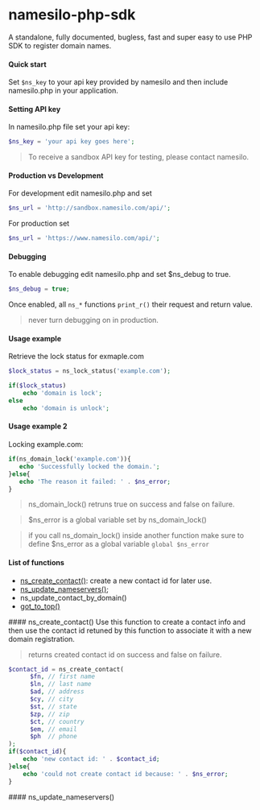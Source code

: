 # namesilo-php-sdk
A standalone, fully documented, bugless, fast and super easy to use PHP SDK to register domain names.

<a name="top"></a>
#### Quick start

Set `$ns_key` to your api key provided by namesilo and then include namesilo.php in your application.

#### Setting API key
In namesilo.php file set your api key:
```php
$ns_key = 'your api key goes here';
```
> To receive a sandbox API key for testing, please contact namesilo.

#### Production vs Development
For development edit namesilo.php and set
```php
$ns_url = 'http://sandbox.namesilo.com/api/';
```
For production set
```php
$ns_url = 'https://www.namesilo.com/api/'; 
```

#### Debugging 
To enable debugging edit namesilo.php and set $ns_debug to true.
```php
$ns_debug = true;
```
Once enabled, all `ns_*`  functions   `print_r()`  their request and return value.

> never turn debugging on in  production.

#### Usage example
Retrieve the lock status for exmaple.com

```php
$lock_status = ns_lock_status('example.com');

if($lock_status)
    echo 'domain is lock';
else
    echo 'domain is unlock';
```

#### Usage example 2
Locking example.com:

```php
if(ns_domain_lock('example.com')){
   echo 'Successfully locked the domain.';
}else{
   echo 'The reason it failed: ' . $ns_error;
}
```
<blockquote>
 ns_domain_lock() retruns true on success and false on failure.
</blockquote>
<blockquote>
$ns_error is a global variable set by ns_domain_lock()
</blockquote>
<blockquote>
	if you call ns_domain_lock() inside another function make sure to define $ns_error as a global variable <code>global $ns_error</code>
</blockquote>

#### List of functions

- [ns_create_contact()](#ns_create_contact):  create a new contact id for later use.
- [ns_update_nameservers()](#ns_update_nameservers);
- ns_update_contact_by_domain()
- [got_to_top()](#top)


<a name="ns_create_contact"/>
#### ns_create_contact()
Use this function to create a contact info and then use the contact id retuned by this function to associate it with a new domain registration.

> returns created contact id on success and false on failure.

```php
$contact_id = ns_create_contact(
      $fn, // first name
      $ln, // last name
      $ad, // address
      $cy, // city
      $st, // state
      $zp, // zip
      $ct, // country
      $em, // email
      $ph  // phone
);
if($contact_id){
    echo 'new contact id: ' . $contact_id;
}else{
    echo 'could not create contact id because: ' . $ns_error;
}
```

<a name="ns_create_contact"/>
#### ns_update_nameservers()


